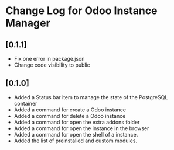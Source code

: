 # Change Log for Odoo Instance Manager
## [0.1.1]
- Fix one error in package.json
- Change code visibility to public

## [0.1.0]

- Added a Status bar item to manage the state of the PostgreSQL container
- Added a command for create a Odoo instance
- Added a command for delete a Odoo instance
- Added a command for open the extra addons folder
- Added a command for open the instance in the browser
- Added a command for open the shell of a instance.
- Added the list of preinstalled and custom modules.